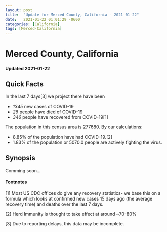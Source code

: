 ```yaml
---
layout: post
title:  "Update for Merced County, California - 2021-01-22"
date:   2021-01-22 01:01:29 -0600
categories: [California]
tags: [Merced-California]
---
```


# Merced County, California
#### Updated 2021-01-22

## Quick Facts

In the last 7 days[3] we project there have been
- *1345* new cases of COVID-19
- *26* people have died of COVID-19
- *346* people have recovered from COVID-19[1]

The population in this census area is 277680. By our calculations:
- 8.85% of the population have had COVID-19.[2]
- 1.83% of the population or 5070.0 people are actively fighting the virus.

## Synopsis

Comming soon...


#### Footnotes

[1] Most US CDC offices do give any recovery statistics- we base this on a formula which looks at confirmed new cases
15 days ago (the average recovery time) and deaths over the last 7 days.

[2] Herd Immunity is thought to take effect at around ~70-80%

[3] Due to reporting delays, this data may be incomplete.
 
    